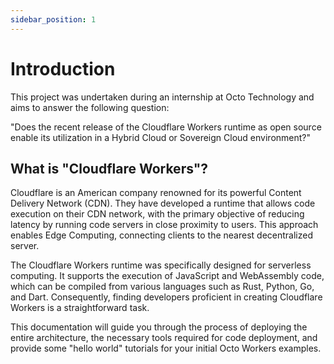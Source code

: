 ```yaml
---
sidebar_position: 1
---
```

# Introduction

This project was undertaken during an internship at Octo Technology and aims to answer the following question:

"Does the recent release of the Cloudflare Workers runtime as open source enable its utilization in a Hybrid Cloud or 
Sovereign Cloud environment?"

## What is "Cloudflare Workers"?

Cloudflare is an American company renowned for its powerful Content Delivery Network (CDN). They have developed a runtime
that allows code execution on their CDN network, with the primary objective of reducing latency by running code servers 
in close proximity to users. This approach enables Edge Computing, connecting clients to the nearest decentralized server.

The Cloudflare Workers runtime was specifically designed for serverless computing. It supports the execution of JavaScript
and WebAssembly code, which can be compiled from various languages such as Rust, Python, Go, and Dart. Consequently, 
finding developers proficient in creating Cloudflare Workers is a straightforward task.

This documentation will guide you through the process of deploying the entire architecture, the necessary tools required
for code deployment, and provide some "hello world" tutorials for your initial Octo Workers examples.

